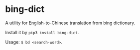 # bing-dict

A utility for English-to-Chinese translation from bing dictionary.

Install it by `pip3 install bing-dict`.

Usage: `$ bd <search-word>`.
